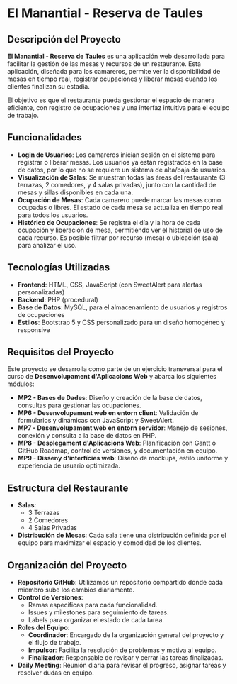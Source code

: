 # El Manantial - Reserva de Taules

## Descripción del Proyecto

**El Manantial - Reserva de Taules** es una aplicación web desarrollada para facilitar la gestión de las mesas y recursos de un restaurante. Esta aplicación, diseñada para los camareros, permite ver la disponibilidad de mesas en tiempo real, registrar ocupaciones y liberar mesas cuando los clientes finalizan su estadía. 

El objetivo es que el restaurante pueda gestionar el espacio de manera eficiente, con registro de ocupaciones y una interfaz intuitiva para el equipo de trabajo.

## Funcionalidades

- **Login de Usuarios**: Los camareros inician sesión en el sistema para registrar o liberar mesas. Los usuarios ya están registrados en la base de datos, por lo que no se requiere un sistema de alta/baja de usuarios.
- **Visualización de Salas**: Se muestran todas las áreas del restaurante (3 terrazas, 2 comedores, y 4 salas privadas), junto con la cantidad de mesas y sillas disponibles en cada una.
- **Ocupación de Mesas**: Cada camarero puede marcar las mesas como ocupadas o libres. El estado de cada mesa se actualiza en tiempo real para todos los usuarios.
- **Histórico de Ocupaciones**: Se registra el día y la hora de cada ocupación y liberación de mesa, permitiendo ver el historial de uso de cada recurso. Es posible filtrar por recurso (mesa) o ubicación (sala) para analizar el uso.

## Tecnologías Utilizadas

- **Frontend**: HTML, CSS, JavaScript (con SweetAlert para alertas personalizadas)
- **Backend**: PHP (procedural)
- **Base de Datos**: MySQL, para el almacenamiento de usuarios y registros de ocupaciones
- **Estilos**: Bootstrap 5 y CSS personalizado para un diseño homogéneo y responsive

## Requisitos del Proyecto

Este proyecto se desarrolla como parte de un ejercicio transversal para el curso de **Desenvolupament d'Aplicacions Web** y abarca los siguientes módulos:

- **MP2 - Bases de Dades**: Diseño y creación de la base de datos, consultas para gestionar las ocupaciones.
- **MP6 - Desenvolupament web en entorn client**: Validación de formularios y dinámicas con JavaScript y SweetAlert.
- **MP7 - Desenvolupament web en entorn servidor**: Manejo de sesiones, conexión y consulta a la base de datos en PHP.
- **MP8 - Desplegament d'Aplicacions Web**: Planificación con Gantt o GitHub Roadmap, control de versiones, y documentación en equipo.
- **MP9 - Disseny d'interfícies web**: Diseño de mockups, estilo uniforme y experiencia de usuario optimizada.

## Estructura del Restaurante

- **Salas**:
  - 3 Terrazas
  - 2 Comedores
  - 4 Salas Privadas
- **Distribución de Mesas**: Cada sala tiene una distribución definida por el equipo para maximizar el espacio y comodidad de los clientes.

## Organización del Proyecto

- **Repositorio GitHub**: Utilizamos un repositorio compartido donde cada miembro sube los cambios diariamente.
- **Control de Versiones**:
  - Ramas específicas para cada funcionalidad.
  - Issues y milestones para seguimiento de tareas.
  - Labels para organizar el estado de cada tarea.
- **Roles del Equipo**:
  - **Coordinador**: Encargado de la organización general del proyecto y el flujo de trabajo.
  - **Impulsor**: Facilita la resolución de problemas y motiva al equipo.
  - **Finalizador**: Responsable de revisar y cerrar las tareas finalizadas.
- **Daily Meeting**: Reunión diaria para revisar el progreso, asignar tareas y resolver dudas en equipo.
